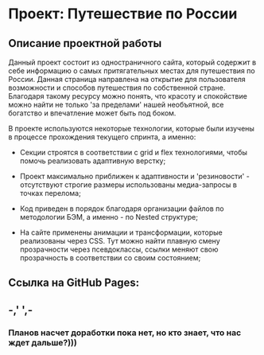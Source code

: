 # Проект: Путешествие по России

## Описание проектной работы

Данный проект состоит из одностраничного сайта, который содержит в себе информацию о самых притягательных местах для путешествия по России. Данная страница направлена на открытие для пользователя возможности и способов путешествия по собственной стране. Благодаря такому ресурсу можно понять, что красоту и спокойствие можно найти не только 'за пределами' нашей необъятной, все богатство и впечатление может быть под боком.

В проекте используются некоторые технологии, которые были изучены в процессе прохождения текущего спринта, а именно:

- Секции строятся в соответствии с grid и flex технологиями, чтобы помочь реализовать адаптивную верстку;

- Проект максимально приближен к адаптивности и 'резиновости' - отсутствуют строгие размеры использованы медиа-запросы в точках перелома;

- Код приведен в порядок благодаря организации файлов по методологии БЭМ, а именно - по Nested структуре;

- На сайте применены анимации и трансформации, которые реализованы через CSS. Тут можно найти плавную смену прозрачности через псевдоклассы, ссылки меняют свою прозрачность в соответствии со своим состоянием;

## Ссылка на GitHub Pages:

## -,' ',-

### Планов насчет доработки пока нет, но кто знает, что нас ждет дальше?)))
